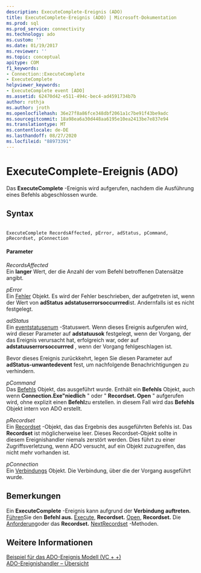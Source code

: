 ```yaml
---
description: ExecuteComplete-Ereignis (ADO)
title: ExecuteComplete-Ereignis (ADO) | Microsoft-Dokumentation
ms.prod: sql
ms.prod_service: connectivity
ms.technology: ado
ms.custom: ''
ms.date: 01/19/2017
ms.reviewer: ''
ms.topic: conceptual
apitype: COM
f1_keywords:
- Connection::ExecuteComplete
- ExecuteComplete
helpviewer_keywords:
- ExecuteComplete event [ADO]
ms.assetid: 62470d42-e511-494c-bec4-ad4591734b7b
author: rothja
ms.author: jroth
ms.openlocfilehash: 36e27f8a86fce348dbf2061a1c7be91f43be9adc
ms.sourcegitcommit: 18a98ea6a30d448aa6195e10ea2413be7e837e94
ms.translationtype: MT
ms.contentlocale: de-DE
ms.lasthandoff: 08/27/2020
ms.locfileid: "88973391"
---
```

# <a name="executecomplete-event-ado"></a>ExecuteComplete-Ereignis (ADO)
Das **ExecuteComplete** -Ereignis wird aufgerufen, nachdem die Ausführung eines Befehls abgeschlossen wurde.  
  
## <a name="syntax"></a>Syntax  
  
```  
  
ExecuteComplete RecordsAffected, pError, adStatus, pCommand, pRecordset, pConnection  
```  
  
#### <a name="parameters"></a>Parameter  
 *RecordsAffected*  
 Ein **langer** Wert, der die Anzahl der vom Befehl betroffenen Datensätze angibt.  
  
 *pError*  
 Ein [Fehler](../../../ado/reference/ado-api/error-object.md) Objekt. Es wird der Fehler beschrieben, der aufgetreten ist, wenn der Wert von **adStatus** **adstatuserrorsoccurrred**ist. Andernfalls ist es nicht festgelegt.  
  
 *adStatus*  
 Ein [eventstatusenum](../../../ado/reference/ado-api/eventstatusenum.md) -Statuswert. Wenn dieses Ereignis aufgerufen wird, wird dieser Parameter auf **adstatuusok** festgelegt, wenn der Vorgang, der das Ereignis verursacht hat, erfolgreich war, oder auf **adstatuuserrorsoccurrred** , wenn der Vorgang fehlgeschlagen ist.  
  
 Bevor dieses Ereignis zurückkehrt, legen Sie diesen Parameter auf **adStatus-unwantedevent** fest, um nachfolgende Benachrichtigungen zu verhindern.  
  
 *pCommand*  
 Das [Befehls](../../../ado/reference/ado-api/command-object-ado.md) Objekt, das ausgeführt wurde. Enthält ein **Befehls** Objekt, auch wenn **Connection.Exe"niedlich** " oder " **Recordset. Open** " aufgerufen wird, ohne explizit einen **Befehl**zu erstellen. in diesem Fall wird das **Befehls** Objekt intern von ADO erstellt.  
  
 *pRecordset*  
 Ein [Recordset](../../../ado/reference/ado-api/recordset-object-ado.md) -Objekt, das das Ergebnis des ausgeführten Befehls ist. Das **Recordset** ist möglicherweise leer. Dieses Recordset-Objekt sollte in diesem Ereignishandler niemals zerstört werden. Dies führt zu einer Zugriffsverletzung, wenn ADO versucht, auf ein Objekt zuzugreifen, das nicht mehr vorhanden ist.  
  
 *pConnection*  
 Ein [Verbindungs](../../../ado/reference/ado-api/connection-object-ado.md) Objekt. Die Verbindung, über die der Vorgang ausgeführt wurde.  
  
## <a name="remarks"></a>Bemerkungen  
 Ein **ExecuteComplete** -Ereignis kann aufgrund der **Verbindung auftreten.** [Führen](../../../ado/reference/ado-api/execute-method-ado-connection.md)Sie den **Befehl aus.** [Execute](../../../ado/reference/ado-api/execute-method-ado-command.md), **Recordset.** [Open](../../../ado/reference/ado-api/open-method-ado-recordset.md), **Recordset.** Die [Anforderung](../../../ado/reference/ado-api/requery-method.md)oder das **Recordset.** [NextRecordset](../../../ado/reference/ado-api/nextrecordset-method-ado.md) -Methoden.  
  
## <a name="see-also"></a>Weitere Informationen  
 [Beispiel für das ADO-Ereignis Modell (VC + +)](../../../ado/reference/ado-api/ado-events-model-example-vc.md)   
 [ADO-Ereignishandler – Übersicht](../../../ado/guide/data/ado-event-handler-summary.md)

